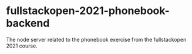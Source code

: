 # fullstackopen-2021-phonebook-backend
The node server related to the phonebook exercise from the fullstackopen 2021 course.
